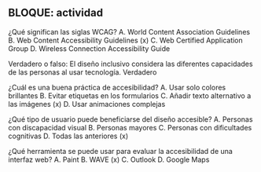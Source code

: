## BLOQUE: actividad

 
¿Qué significan las siglas WCAG?
A. World Content Association Guidelines
B. Web Content Accessibility Guidelines (x)
C. Web Certified Application Group
D. Wireless Connection Accessibility Guide

Verdadero o falso:
El diseño inclusivo considera las diferentes capacidades de las personas al usar tecnología.
Verdadero


¿Cuál es una buena práctica de accesibilidad?
A. Usar solo colores brillantes
B. Evitar etiquetas en los formularios
C. Añadir texto alternativo a las imágenes (x)
D. Usar animaciones complejas


¿Qué tipo de usuario puede beneficiarse del diseño accesible?
A. Personas con discapacidad visual
B. Personas mayores
C. Personas con dificultades cognitivas
D. Todas las anteriores (x)

¿Qué herramienta se puede usar para evaluar la accesibilidad de una interfaz web?
A. Paint
B. WAVE (x)
C. Outlook
D. Google Maps